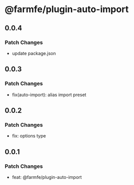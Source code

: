 # @farmfe/plugin-auto-import

## 0.0.4

### Patch Changes

- update package.json

## 0.0.3

### Patch Changes

- fix(auto-import): alias import preset

## 0.0.2

### Patch Changes

- fix: options type

## 0.0.1

### Patch Changes

- feat: @farmfe/plugin-auto-import
